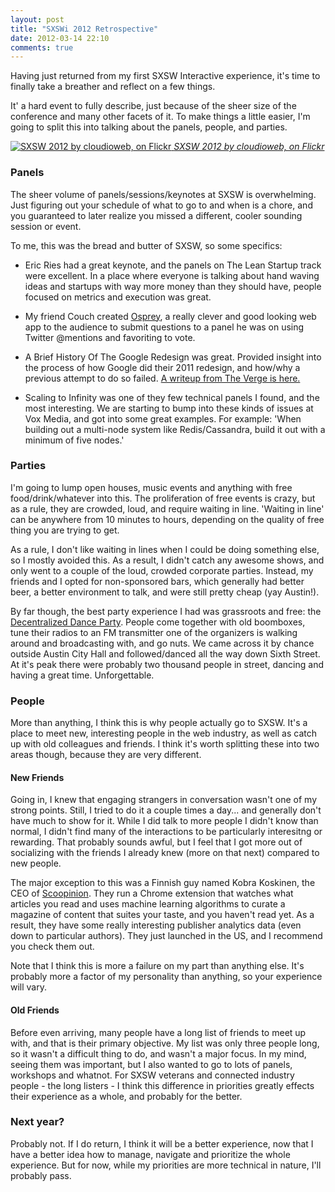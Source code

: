 ```yaml
---
layout: post
title: "SXSWi 2012 Retrospective"
date: 2012-03-14 22:10
comments: true
---
```


Having just returned from my first SXSW Interactive experience, it's
time to finally take a breather and reflect on a few things.

It' a hard event to fully describe, just because of the sheer size
of the conference and many other facets of it. To make things a little easier, I'm going to
split this into talking about the panels, people, and parties.

[![SXSW 2012 by cloudioweb, on Flickr](http://farm8.staticflickr.com/7188/6975211909_875f1c9a30.jpg)
*SXSW 2012 by cloudioweb, on Flickr*](http://www.flickr.com/photos/cloudioweb/6975211909/)

<!--more-->

### Panels

The sheer volume of panels/sessions/keynotes at SXSW is overwhelming.
Just figuring out your schedule of what to go to and when is a chore,
and you guaranteed to later realize you missed a different,
cooler sounding session or event. 

To me, this was the bread and butter of SXSW, so some specifics:

- Eric Ries had a great keynote, and the panels on The Lean Startup track were
excellent. In a place where everyone is talking about hand waving ideas
and startups with way more money than they should have, people focused on
metrics and execution was great.

- My friend Couch created [Osprey](http://couch.tumblr.com/post/18854314402), a really clever and good looking web app to
the audience to submit questions to a panel he was on using Twitter
@mentions and favoriting to vote.

- A Brief History Of The Google Redesign was great. Provided insight
into the process of how Google did their 2011 redesign, and how/why a
previous attempt to do so failed. [A writeup from The Verge is here.](http://www.theverge.com/2012/3/12/2863705/google-redesign-2007-kanna-killed-strawman)

- Scaling to Infinity was one of they few technical panels I found, and
the most interesting. We are starting to bump into these kinds of
issues at Vox Media, and got into some great examples. For example: 'When
building out a multi-node system like Redis/Cassandra, build it out
with a minimum of five nodes.'

### Parties

I'm going to lump open houses, music events and anything with free
food/drink/whatever into this. The proliferation of free events is
crazy, but as a rule, they are crowded, loud, and require waiting in
line. 'Waiting in line' can be anywhere from 10 minutes to hours,
depending on the quality of free thing you are trying to get.

As a rule, I don't like waiting in lines when I could be doing something
else, so I mostly avoided this. As a result, I didn't catch any awesome
shows, and only went to a couple of the loud, crowded corporate parties.
Instead, my friends and I opted for non-sponsored bars, which generally had better beer,
a better environment to talk, and were still pretty cheap (yay Austin!).

By far though, the best party experience I had was grassroots and free:
the [Decentralized Dance Party](http://www.decentralizeddanceparty.com/). People come together with old
boomboxes, tune their radios to an FM transmitter one of the organizers
is walking around and broadcasting with, and go nuts. We came across it
by chance outside Austin City Hall and followed/danced all the way down
Sixth Street. At it's peak there were probably two thousand people in
street, dancing and having a great time. Unforgettable.

### People

More than anything, I think this is why people actually go to SXSW.
It's a place to meet new, interesting people in the web industry,
as well as catch up with old colleagues and friends. I think it's worth splitting
these into two areas though, because they are very different.

#### New Friends
Going in, I knew that engaging strangers in conversation wasn't one of my
strong points. Still, I tried to do it a couple times a day... and
generally don't have much to show for it. While I did talk to
more people I didn't know than normal, I didn't find many of the
interactions to be particularly interesitng or rewarding. That probably
sounds awful, but I feel that I got more out of socializing with the
friends I already knew (more on that next) compared to new people.

The major exception to this was a Finnish guy named Kobra Koskinen,
the CEO of [Scoopinion](http://scoopinion.com). They run a
Chrome extension that watches what articles you read and uses machine
learning algorithms to curate a magazine of content that suites your
taste, and you haven't read yet. As a result, they have some really
interesting publisher analytics data (even down to particular authors).
They just launched in the US, and I recommend you check them out.

Note that I think this is more a failure on my part than anything else.
It's probably more a factor of my personality than anything, so your
experience will vary.

#### Old Friends

Before even arriving, many people have a long list of
friends to meet up with, and that is their primary objective.
My list was only three people long, so it wasn't a difficult
thing to do, and wasn't a major focus. In my mind, seeing them was
important, but I also wanted to go to lots of panels, workshops and
whatnot. For SXSW veterans and connected industry people - the long listers -
I think this difference in priorities greatly effects their experience as a whole,
and probably for the better.

### Next year?

Probably not. If I do return, I think it will be a better experience,
now that I have a better idea how to manage, navigate and prioritize the whole experience.
But for now, while my priorities are more technical in nature, I'll
probably pass.
